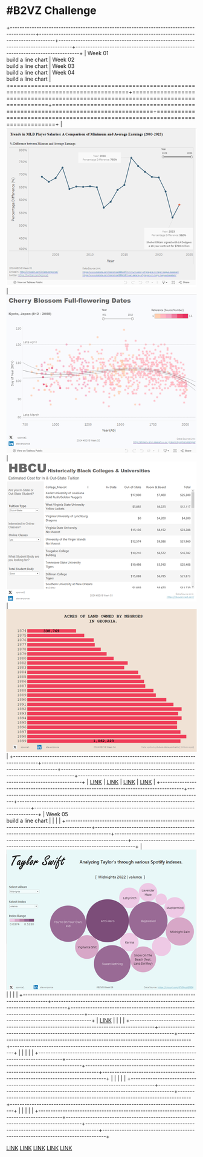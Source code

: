 # #B2VZ Challenge

+----------------------------------------------------------------------------------------+------------------------------------------------------------------------------------+-----------------------------------------------------------------------------------+-------------------------------------------------------------------------------+
| Week 01<br>build a line chart                                                          | Week 02<br>build a line chart                                                      | Week 03<br>build a line chart                                                     | Week 04<br>build a line chart                                                 |
+========================================================================================+====================================================================================+===================================================================================+===============================================================================+
| ![](week_01/2024_01.png "week 1")                                                      | ![](week_02/2024_02.png "week 2")                                                  | ![](week_03/2024_03.png "week 3")                                                 | ![](week_04/2024_04.png "week 4")                                             |
+----------------------------------------------------------------------------------------+------------------------------------------------------------------------------------+-----------------------------------------------------------------------------------+-------------------------------------------------------------------------------+
| [LINK](https://public.tableau.com/app/profile/sp1158/viz/B2VB2024_week_01/Dashboard1)  | [LINK](https://public.tableau.com/app/profile/sp1158/viz/2024_week_02/Dashboard1)  | [LINK](https://public.tableau.com/app/profile/sp1158/viz/2024_week_03/Dashboard1) | [LINK](https://public.tableau.com/app/profile/sp1158/viz/2024_04/Dashboard1)  |
+----------------------------------------------------------------------------------------+------------------------------------------------------------------------------------+-----------------------------------------------------------------------------------+-------------------------------------------------------------------------------+
| Week 05<br>build a line chart                                                          |                                                                                    |                                                                                   |                                                                               |
+----------------------------------------------------------------------------------------+------------------------------------------------------------------------------------+-----------------------------------------------------------------------------------+-------------------------------------------------------------------------------+
| ![](week_05/2024_05.png "week 5")                                                      |                                                                                    |                                                                                   |                                                                               |
+----------------------------------------------------------------------------------------+------------------------------------------------------------------------------------+-----------------------------------------------------------------------------------+-------------------------------------------------------------------------------+
| [LINK](https://public.tableau.com/app/profile/sp1158/viz/2024_04/Dashboard1)           |                                                                                    |                                                                                   |                                                                               |
+----------------------------------------------------------------------------------------+------------------------------------------------------------------------------------+-----------------------------------------------------------------------------------+-------------------------------------------------------------------------------+
|                                                                                        |                                                                                    |                                                                                   |                                                                               |
+----------------------------------------------------------------------------------------+------------------------------------------------------------------------------------+-----------------------------------------------------------------------------------+-------------------------------------------------------------------------------+
|                                                                                        |                                                                                    |                                                                                   |                                                                               |
+----------------------------------------------------------------------------------------+------------------------------------------------------------------------------------+-----------------------------------------------------------------------------------+-------------------------------------------------------------------------------+
|                                                                                        |                                                                                    |                                                                                   |                                                                               |
+----------------------------------------------------------------------------------------+------------------------------------------------------------------------------------+-----------------------------------------------------------------------------------+-------------------------------------------------------------------------------+

[LINK](https://public.tableau.com/app/profile/sp1158/viz/B2VB2024_week_01/Dashboard1) [LINK](https://public.tableau.com/app/profile/sp1158/viz/2024_week_02/Dashboard1) [LINK](https://public.tableau.com/app/profile/sp1158/viz/2024_week_03/Dashboard1) [LINK](https://public.tableau.com/app/profile/sp1158/viz/2024_04/Dashboard1) [LINK](https://public.tableau.com/app/profile/sp1158/viz/2024_04/Dashboard1)
